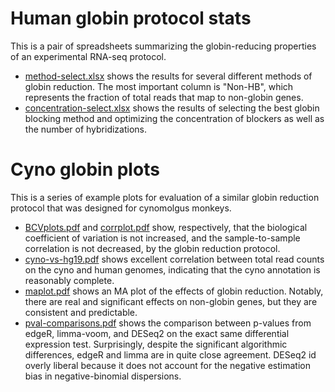 # Human globin protocol stats

This is a pair of spreadsheets summarizing the globin-reducing
properties of an experimental RNA-seq protocol.

- [method-select.xlsx](method-select.xlsx) shows the results for
  several different methods of globin reduction. The most important
  column is "Non-HB", which represents the fraction of total reads
  that map to non-globin genes.
- [concentration-select.xlsx](concentration-select.xlsx) shows the
  results of selecting the best globin blocking method and optimizing
  the concentration of blockers as well as the number of
  hybridizations.

# Cyno globin plots

This is a series of example plots for evaluation of a similar globin
reduction protocol that was designed for cynomolgus monkeys.

- [BCVplots.pdf](BCVplots.pdf) and [corrplot.pdf](corrplot.pdf) show,
  respectively, that the biological coefficient of variation is not
  increased, and the sample-to-sample correlation is not decreased, by
  the globin reduction protocol.
- [cyno-vs-hg19.pdf](cyno-vs-hg19.pdf) shows excellent correlation
  between total read counts on the cyno and human genomes, indicating
  that the cyno annotation is reasonably complete.
- [maplot.pdf](maplot.pdf) shows an MA plot of the effects of globin
  reduction. Notably, there are real and significant effects on
  non-globin genes, but they are consistent and predictable.
- [pval-comparisons.pdf](pval-comparisons.pdf) shows the comparison
  between p-values from edgeR, limma-voom, and DESeq2 on the exact
  same differential expression test. Surprisingly, despite the
  significant algorithmic differences, edgeR and limma are in quite
  close agreement. DESeq2 id overly liberal because it does not
  account for the negative estimation bias in negative-binomial
  dispersions.
